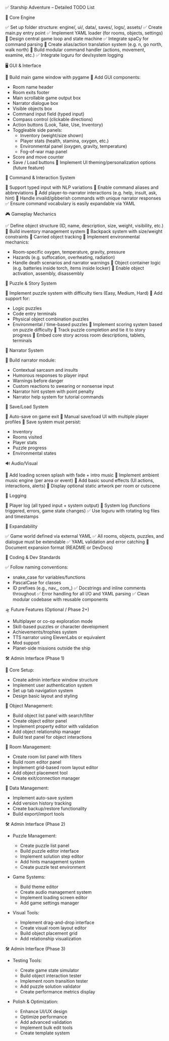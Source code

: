 ✅ Starship Adventure – Detailed TODO List

🧱 Core Engine

✅ Set up folder structure: engine/, ui/, data/, saves/, logs/, assets/
✅ Create main.py entry point
✅ Implement YAML loader (for rooms, objects, settings)
🔄 Design central game loop and state machine
✅ Integrate spaCy for command parsing
🔄 Create alias/action translation system (e.g. n, go north, walk north)
🔄 Build modular command handler (actions, movement, examine, etc.)
✅ Integrate loguru for dev/system logging

🖥️ GUI & Interface

🔄 Build main game window with pygame
🔄 Add GUI components:
  - Room name header
  - Room exits footer
  - Main scrollable game output box
  - Narrator dialogue box
  - Visible objects box
  - Command input field (typed input)
  - Compass control (clickable directions)
  - Action buttons (Look, Take, Use, Inventory)
  - Toggleable side panels:
    - Inventory (weight/size shown)
    - Player stats (health, stamina, oxygen, etc.)
    - Environmental panel (oxygen, gravity, temperature)
    - Fog-of-war map panel
  - Score and move counter
  - Save / Load buttons
🔄 Implement UI theming/personalization options (future feature)

🧠 Command & Interaction System

🔄 Support typed input with NLP variations
🔄 Enable command aliases and abbreviations
🔄 Add player-to-narrator interactions (e.g. help, insult, ask, hint)
🔄 Handle invalid/gibberish commands with unique narrator responses
✅ Ensure command vocabulary is easily expandable via YAML

🎮 Gameplay Mechanics

✅ Define object structure (ID, name, description, size, weight, visibility, etc.)
🔄 Build inventory management system
🔄 Backpack system with size/weight constraints
🔄 Carried object tracking
🔄 Implement environmental mechanics:
  - Room-specific oxygen, temperature, gravity, pressure
  - Hazards (e.g. suffocation, overheating, radiation)
  - Handle death scenarios and narrator warnings
🔄 Object container logic (e.g. batteries inside torch, items inside locker)
🔄 Enable object activation, assembly, disassembly

🧩 Puzzle & Story System

🔄 Implement puzzle system with difficulty tiers (Easy, Medium, Hard)
🔄 Add support for:
  - Logic puzzles
  - Code entry terminals
  - Physical object combination puzzles
  - Environmental / time-based puzzles
🔄 Implement scoring system based on puzzle difficulty
🔄 Track puzzle completion and tie it to story progress
🔄 Embed core story across room descriptions, tablets, terminals

🤖 Narrator System

🔄 Build narrator module:
  - Contextual sarcasm and insults
  - Humorous responses to player input
  - Warnings before danger
  - Custom reactions to swearing or nonsense input
  - Narrator hint system with point penalty
  - Narrator help system for tutorial commands

💾 Save/Load System

🔄 Auto-save on game exit
🔄 Manual save/load UI with multiple player profiles
🔄 Save system must persist:
  - Inventory
  - Rooms visited
  - Player stats
  - Puzzle progress
  - Environmental states

🔊 Audio/Visual

🔄 Add loading screen splash with fade + intro music
🔄 Implement ambient music engine (per area or event)
🔄 Add basic sound effects (UI actions, interactions, alerts)
🔄 Display optional static artwork per room or cutscene

📜 Logging

🔄 Player log (all typed input + system output)
🔄 System log (functions triggered, errors, game state changes)
✅ Use loguru with rotating log files and timestamps

🧩 Expandability

✅ Game world defined via external YAML
✅ All rooms, objects, puzzles, and dialogue must be extendable
✅ YAML validation and error catching
🔄 Document expansion format (README or DevDocs)

🧹 Coding & Dev Standards

✅ Follow naming conventions:
  - snake_case for variables/functions
  - PascalCase for classes
  - ID prefixes (e.g., nav_, com_)
✅ Docstrings and inline comments throughout
✅ Error handling for all I/O and YAML parsing
✅ Clean modular codebase with reusable components

🛸 Future Features (Optional / Phase 2+)

- Multiplayer or co-op exploration mode
- Skill-based puzzles or character development
- Achievements/trophies system
- TTS narrator using ElevenLabs or equivalent
- Mod support
- Planet-side missions outside the ship

🛠️ Admin Interface (Phase 1)

🔄 Core Setup:
- Create admin interface window structure
- Implement user authentication system
- Set up tab navigation system
- Design basic layout and styling

🔄 Object Management:
- Build object list panel with search/filter
- Create object editor panel
- Implement property editor with validation
- Add object relationship manager
- Build test panel for object interactions

🔄 Room Management:
- Create room list panel with filters
- Build room editor panel
- Implement grid-based room layout editor
- Add object placement tool
- Create exit/connection manager

🔄 Data Management:
- Implement auto-save system
- Add version history tracking
- Create backup/restore functionality
- Build export/import tools

🛠️ Admin Interface (Phase 2)

- Puzzle Management:
  - Create puzzle list panel
  - Build puzzle editor interface
  - Implement solution step editor
  - Add hints management system
  - Create puzzle test environment

- Game Systems:
  - Build theme editor
  - Create audio management system
  - Implement loading screen editor
  - Add game settings manager

- Visual Tools:
  - Implement drag-and-drop interface
  - Create visual room layout editor
  - Build object placement grid
  - Add relationship visualization

🛠️ Admin Interface (Phase 3)

- Testing Tools:
  - Create game state simulator
  - Build object interaction tester
  - Implement room transition tester
  - Add puzzle solution validator
  - Create performance metrics display

- Polish & Optimization:
  - Enhance UI/UX design
  - Optimize performance
  - Add advanced validation
  - Implement bulk edit tools
  - Create template system

